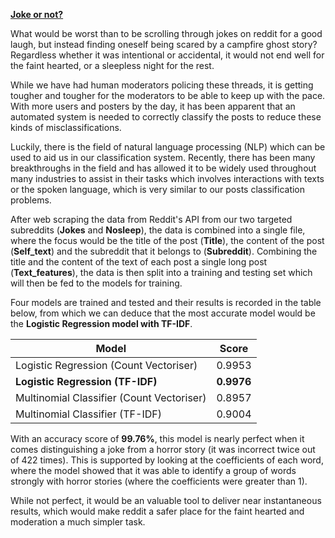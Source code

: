 **<u>Joke or not?</u>**

What would be worst than to be scrolling through jokes on reddit for a good laugh, but instead finding oneself being scared by a campfire ghost story? Regardless whether it was intentional or accidental, it would not end well for the faint hearted, or a sleepless night for the rest. 

While we have had human moderators policing these threads, it is getting tougher and tougher for the moderators to be able to keep up with the pace. With more users and posters by the day, it has been apparent that an automated system is needed to correctly classify the posts to reduce these kinds of misclassifications.



Luckily, there is the field of natural language processing (NLP) which can be used to aid us in our classification system. Recently, there has been many breakthroughs in the field and has allowed it to be widely used throughout many industries to assist in their tasks which involves interactions with texts or the spoken language, which is very similar to our posts classification problems. 

After web scraping the data from Reddit's API from our two targeted subreddits (**Jokes** and **Nosleep**), the data is combined into a single file, where the focus would be the title of the post (**Title**), the content of the post (**Self_text**) and the subreddit that it belongs to (**Subreddit**). Combining the title and the content of the text of each post a single long post (**Text_features**), the data is then split into a training and testing set which will then be fed to the models for training.



Four models are trained and tested and their results is recorded in the table below, from which we can deduce that the most accurate model would be the **Logistic Regression model with TF-IDF**.

| Model                                     | Score      |
| ----------------------------------------- | ---------- |
| Logistic Regression (Count Vectoriser)    | 0.9953     |
| **Logistic Regression (TF-IDF)**          | **0.9976** |
| Multinomial Classifier (Count Vectoriser) | 0.8957     |
| Multinomial Classifier (TF-IDF)           | 0.9004     |

With an accuracy score of **99.76%**, this model is nearly perfect when it comes distinguishing a joke from a horror story (it was incorrect twice out of 422 times). This is supported by looking at the coefficients of each word, where the model showed that it was able to identify a group of words strongly with horror stories (where the coefficients were greater than 1).

While not perfect, it would be an valuable tool to deliver near instantaneous results, which would make reddit a safer place for the faint hearted and moderation a much simpler task.
